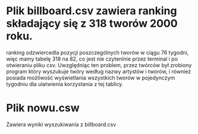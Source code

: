 # Plik billboard.csv zawiera ranking składający się z 318 tworów 2000 roku.
 ranking odzwiercedla pozycji poszczególnych tworów w ciągu 76 tygodni, więc mamy tabelę 318 na 82, co jest nie czytenlnie przez terminal i po otwieraniu pliku csv. 
  Uwzględniąc ten problem, przez twórców był zrobiony program który wyszukuje twóry według nazwy artystów i tworów, i również posiada możliwość wyświetlania wszystkich tworów w pojedynczym tygodniu dla ulatwienia korzystania z tej tablicy. 
  # Plik nowu.csw 
  Zawiera wyniki wyszukiwania z billboard.csv
   